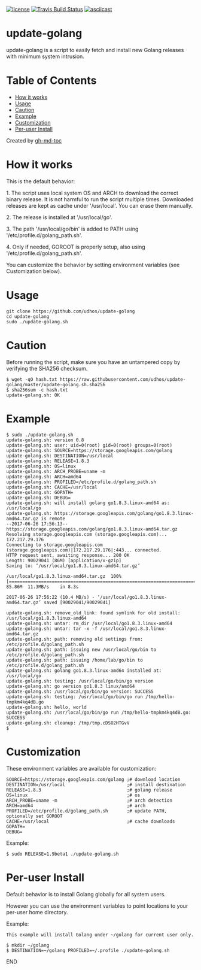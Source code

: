 [![license](http://img.shields.io/badge/license-MIT-blue.svg)](https://github.com/udhos/update-golang/blob/master/LICENSE)
[![Travis Build Status](https://travis-ci.org/udhos/update-golang.svg?branch=master)](https://travis-ci.org/udhos/update-golang)
[![asciicast](https://asciinema.org/a/660zn8wdnjzriy1ac0cqa7mou.png)](https://asciinema.org/a/660zn8wdnjzriy1ac0cqa7mou)

# update-golang
update-golang is a script to easily fetch and install new Golang releases with minimum system intrusion.

Table of Contents
=================

  * [How it works](#how-it-works)
  * [Usage](#usage)
  * [Caution](#caution)
  * [Example](#example)
  * [Customization](#customization)
  * [Per\-user Install](#per-user-install)

Created by [gh-md-toc](https://github.com/ekalinin/github-markdown-toc.go)

How it works
============

This is the default behavior:

1\. The script uses local system OS and ARCH to download the correct binary release. It is not harmful to run the script multiple times. Downloaded releases are kept as cache under '/usr/local'. You can erase them manually.

2\. The release is installed at '/usr/local/go'.

3\. The path '/usr/local/go/bin' is added to PATH using '/etc/profile.d/golang_path.sh'.

4\. Only if needed, GOROOT is properly setup, also using '/etc/profile.d/golang_path.sh'.

You can customize the behavior by setting environment variables (see Customization below).

Usage
=====

    git clone https://github.com/udhos/update-golang
    cd update-golang
    sudo ./update-golang.sh

Caution
=======

Before running the script, make sure you have an untampered copy by verifying the SHA256 checksum.

    $ wget -qO hash.txt https://raw.githubusercontent.com/udhos/update-golang/master/update-golang.sh.sha256
    $ sha256sum -c hash.txt
    update-golang.sh: OK

Example
=======

    $ sudo ./update-golang.sh
    update-golang.sh: version 0.8
    update-golang.sh: user: uid=0(root) gid=0(root) groups=0(root)
    update-golang.sh: SOURCE=https://storage.googleapis.com/golang
    update-golang.sh: DESTINATION=/usr/local
    update-golang.sh: RELEASE=1.8.3
    update-golang.sh: OS=linux
    update-golang.sh: ARCH_PROBE=uname -m
    update-golang.sh: ARCH=amd64
    update-golang.sh: PROFILED=/etc/profile.d/golang_path.sh
    update-golang.sh: CACHE=/usr/local
    update-golang.sh: GOPATH=
    update-golang.sh: DEBUG=
    update-golang.sh: will install golang go1.8.3.linux-amd64 as: /usr/local/go
    update-golang.sh: https://storage.googleapis.com/golang/go1.8.3.linux-amd64.tar.gz is remote
    --2017-06-26 17:56:13--  https://storage.googleapis.com/golang/go1.8.3.linux-amd64.tar.gz
    Resolving storage.googleapis.com (storage.googleapis.com)... 172.217.29.176
    Connecting to storage.googleapis.com (storage.googleapis.com)|172.217.29.176|:443... connected.
    HTTP request sent, awaiting response... 200 OK
    Length: 90029041 (86M) [application/x-gzip]
    Saving to: ‘/usr/local/go1.8.3.linux-amd64.tar.gz’

    /usr/local/go1.8.3.linux-amd64.tar.gz  100%[=========================================================================>]  85.86M  11.3MB/s    in 8.3s

    2017-06-26 17:56:22 (10.4 MB/s) - ‘/usr/local/go1.8.3.linux-amd64.tar.gz’ saved [90029041/90029041]

    update-golang.sh: remove_old_link: found symlink for old install: /usr/local/go1.8.3.linux-amd64
    update-golang.sh: untar: rm_dir /usr/local/go1.8.3.linux-amd64
    update-golang.sh: untar: tar -x -f /usr/local/go1.8.3.linux-amd64.tar.gz
    update-golang.sh: path: removing old settings from: /etc/profile.d/golang_path.sh
    update-golang.sh: path: issuing new /usr/local/go/bin to /etc/profile.d/golang_path.sh
    update-golang.sh: path: issuing /home/lab/go/bin to /etc/profile.d/golang_path.sh
    update-golang.sh: golang go1.8.3.linux-amd64 installed at: /usr/local/go
    update-golang.sh: testing: /usr/local/go/bin/go version
    update-golang.sh: go version go1.8.3 linux/amd64
    update-golang.sh: /usr/local/go/bin/go version: SUCCESS
    update-golang.sh: testing: /usr/local/go/bin/go run /tmp/hello-tmpkm4kq4dB.go
    update-golang.sh: hello, world
    update-golang.sh: /usr/local/go/bin/go run /tmp/hello-tmpkm4kq4dB.go: SUCCESS
    update-golang.sh: cleanup: /tmp/tmp.cDSO2HTGvV
    $

Customization
=============

These environment variables are available for customization:

    SOURCE=https://storage.googleapis.com/golang ;# download location
    DESTINATION=/usr/local                       ;# install destination
    RELEASE=1.8.3                                ;# golang release
    OS=linux                                     ;# os
    ARCH_PROBE=uname -m                          ;# arch detection
    ARCH=amd64                                   ;# arch
    PROFILED=/etc/profile.d/golang_path.sh       ;# update PATH, optionally set GOROOT
    CACHE=/usr/local                             ;# cache downloads
    GOPATH=
    DEBUG=


Example:

    $ sudo RELEASE=1.9beta1 ./update-golang.sh

Per-user Install
================

Default behavior is to install Golang globally for all system users.

However you can use the environment variables to point locations to your per-user home directory.

Example:

    This example will install Golang under ~/golang for current user only.
    
    $ mkdir ~/golang
    $ DESTINATION=~/golang PROFILED=~/.profile ./update-golang.sh

END
